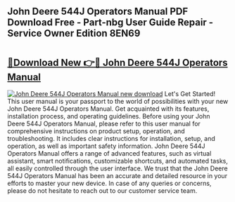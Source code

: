 ## John Deere 544J Operators Manual PDF Download Free - Part-nbg User Guide Repair - Service Owner Edition 8EN69

# <h2><a href="http://bc93013.oget.top/?id=John+Deere+544J+Operators+Manual">🔗Download New 👉🔴 John Deere 544J Operators Manual</a></h2>

[![John Deere 544J Operators Manual new download](https://i.imgur.com/5g1atiW.png)](http://bc93013.oget.top/?id=John+Deere+544J+Operators+Manual)
Let's Get Started! This user manual is your passport to the world of possibilities with your new John Deere 544J Operators Manual. Get acquainted with its features, installation process, and operating guidelines. Before using your John Deere 544J Operators Manual, please refer to this user manual for comprehensive instructions on product setup, operation, and troubleshooting. It includes clear instructions for installation, setup, and operation, as well as important safety information. John Deere 544J Operators Manual offers a range of advanced features, such as virtual assistant, smart notifications, customizable shortcuts, and automated tasks, all easily controlled through the user interface. We trust that the John Deere 544J Operators Manual has been an accurate and detailed resource in your efforts to master your new device. In case of any queries or concerns, please do not hesitate to reach out to our customer service team.
